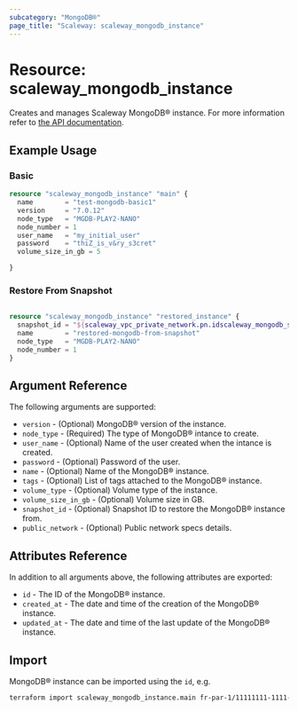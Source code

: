 ```yaml
---
subcategory: "MongoDB®"
page_title: "Scaleway: scaleway_mongodb_instance"
---
```


# Resource: scaleway_mongodb_instance

Creates and manages Scaleway MongoDB® instance.
For more information refer to [the API documentation](https://www.scaleway.com/en/docs/managed-databases/mongodb/).

## Example Usage

### Basic

```terraform
resource "scaleway_mongodb_instance" "main" {
  name        = "test-mongodb-basic1"
  version     = "7.0.12"
  node_type   = "MGDB-PLAY2-NANO"
  node_number = 1
  user_name   = "my_initial_user"
  password    = "thiZ_is_v&ry_s3cret"
  volume_size_in_gb = 5

}
```


### Restore From Snapshot

```terraform

resource "scaleway_mongodb_instance" "restored_instance" {
  snapshot_id = "${scaleway_vpc_private_network.pn.idscaleway_mongodb_snapshot.main_snapshot.id}"
  name        = "restored-mongodb-from-snapshot"
  node_type   = "MGDB-PLAY2-NANO"
  node_number = 1
}
```

## Argument Reference

The following arguments are supported:

- `version` - (Optional) MongoDB® version of the instance.
- `node_type` - (Required) The type of MongoDB® intance to create.
- `user_name` - (Optional) Name of the user created when the intance is created.
- `password` - (Optional) Password of the user.
- `name` - (Optional) Name of the MongoDB® instance.
- `tags` - (Optional) List of tags attached to the MongoDB® instance.
- `volume_type` - (Optional) Volume type of the instance.
- `volume_size_in_gb` - (Optional) Volume size in GB.
- `snapshot_id` - (Optional) Snapshot ID to restore the MongoDB® instance from.
- `public_network` - (Optional) Public network specs details.

## Attributes Reference

In addition to all arguments above, the following attributes are exported:

- `id` - The ID of the MongoDB® instance.
- `created_at` - The date and time of the creation of the MongoDB® instance.
- `updated_at` - The date and time of the last update of the MongoDB® instance.

## Import

MongoDB® instance can be imported using the `id`, e.g.

```bash
terraform import scaleway_mongodb_instance.main fr-par-1/11111111-1111-1111-1111-111111111111
```